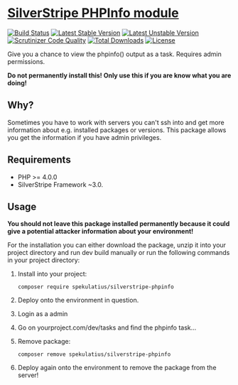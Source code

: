 # [SilverStripe PHPInfo module](https://github.com/spekulatius/silverstripe-phpinfo)

[![Build Status](https://api.travis-ci.org/spekulatius/silverstripe-phpinfo.svg?branch=master)](https://travis-ci.org/spekulatius/silverstripe-phpinfo)
[![Latest Stable Version](https://poser.pugx.org/spekulatius/silverstripe-phpinfo/version.svg)](https://github.com/spekulatius/silverstripe-phpinfo/releases)
[![Latest Unstable Version](https://poser.pugx.org/spekulatius/silverstripe-phpinfo/v/unstable.svg)](https://packagist.org/packages/spekulatius/silverstripe-phpinfo)
[![Scrutinizer Code Quality](https://img.shields.io/scrutinizer/g/spekulatius/silverstripe-phpinfo.svg)](https://scrutinizer-ci.com/g/spekulatius/silverstripe-phpinfo?branch=master)
[![Total Downloads](https://poser.pugx.org/spekulatius/silverstripe-phpinfo/downloads.svg)](https://packagist.org/packages/spekulatius/silverstripe-phpinfo)
[![License](https://poser.pugx.org/spekulatius/silverstripe-phpinfo/license.svg)](https://github.com/spekulatius/silverstripe-phpinfo/blob/master/license.md)

Give you a chance to view the phpinfo() output as a task. Requires admin permissions.

**Do not permanently install this! Only use this if you are know what you are doing!**

## Why? ##

Sometimes you have to work with servers you can't ssh into and get more information about e.g. installed packages or versions. This package allows you get the information if you have admin privileges.

## Requirements

* PHP >= 4.0.0
* SilverStripe Framework ~3.0.

## Usage

**You should not leave this package installed permanently because it could give a potential attacker information about your environment!**

For the installation you can either download the package, unzip it into your project directory and run dev build manually or run the following commands in your project directory:

1. Install into your project:
   ```
   composer require spekulatius/silverstripe-phpinfo
   ```

2. Deploy onto the environment in question.

3. Login as a admin

4. Go on yourproject.com/dev/tasks and find the phpinfo task...

5. Remove package:
   ```
   composer remove spekulatius/silverstripe-phpinfo
   ```

6. Deploy again onto the environment to remove the package from the server!
